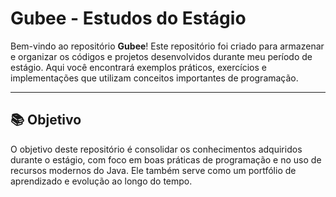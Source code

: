 # Gubee - Estudos do Estágio

Bem-vindo ao repositório **Gubee**! Este repositório foi criado para armazenar e organizar os códigos e projetos desenvolvidos durante meu período de estágio. Aqui você encontrará exemplos práticos, exercícios e implementações que utilizam conceitos importantes de programação.

---

## 📚 Objetivo

O objetivo deste repositório é consolidar os conhecimentos adquiridos durante o estágio, com foco em boas práticas de programação e no uso de recursos modernos do Java. Ele também serve como um portfólio de aprendizado e evolução ao longo do tempo.